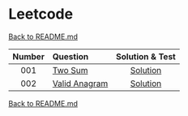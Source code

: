 # Leetcode

[Back to README.md](/README.md)

| Number | Question | Solution & Test | 
|:---:|:---|:---:|
| 001 | [Two Sum](https://leetcode.com/problems/two-sum/) | [Solution](./solutions/001-two-sum.test.js) |
| 002 | [Valid Anagram](https://leetcode.com/problems/valid-anagram/) | [Solution](./solutions/002-valid-anagram.test.js) |



[Back to README.md](/README.md)